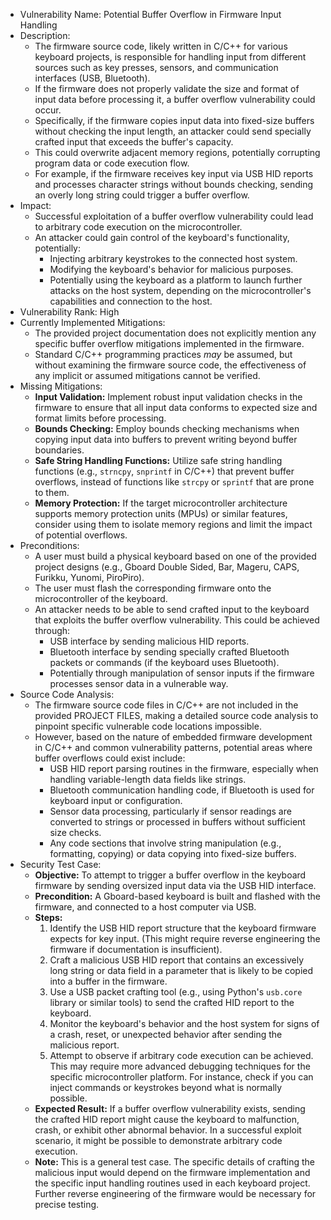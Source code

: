- Vulnerability Name: Potential Buffer Overflow in Firmware Input Handling
- Description:
    - The firmware source code, likely written in C/C++ for various keyboard projects, is responsible for handling input from different sources such as key presses, sensors, and communication interfaces (USB, Bluetooth).
    - If the firmware does not properly validate the size and format of input data before processing it, a buffer overflow vulnerability could occur.
    - Specifically, if the firmware copies input data into fixed-size buffers without checking the input length, an attacker could send specially crafted input that exceeds the buffer's capacity.
    - This could overwrite adjacent memory regions, potentially corrupting program data or code execution flow.
    - For example, if the firmware receives key input via USB HID reports and processes character strings without bounds checking, sending an overly long string could trigger a buffer overflow.
- Impact:
    - Successful exploitation of a buffer overflow vulnerability could lead to arbitrary code execution on the microcontroller.
    - An attacker could gain control of the keyboard's functionality, potentially:
        - Injecting arbitrary keystrokes to the connected host system.
        - Modifying the keyboard's behavior for malicious purposes.
        - Potentially using the keyboard as a platform to launch further attacks on the host system, depending on the microcontroller's capabilities and connection to the host.
- Vulnerability Rank: High
- Currently Implemented Mitigations:
    - The provided project documentation does not explicitly mention any specific buffer overflow mitigations implemented in the firmware.
    - Standard C/C++ programming practices *may* be assumed, but without examining the firmware source code, the effectiveness of any implicit or assumed mitigations cannot be verified.
- Missing Mitigations:
    - **Input Validation:** Implement robust input validation checks in the firmware to ensure that all input data conforms to expected size and format limits before processing.
    - **Bounds Checking:** Employ bounds checking mechanisms when copying input data into buffers to prevent writing beyond buffer boundaries.
    - **Safe String Handling Functions:** Utilize safe string handling functions (e.g., `strncpy`, `snprintf` in C/C++) that prevent buffer overflows, instead of functions like `strcpy` or `sprintf` that are prone to them.
    - **Memory Protection:** If the target microcontroller architecture supports memory protection units (MPUs) or similar features, consider using them to isolate memory regions and limit the impact of potential overflows.
- Preconditions:
    - A user must build a physical keyboard based on one of the provided project designs (e.g., Gboard Double Sided, Bar, Mageru, CAPS, Furikku, Yunomi, PiroPiro).
    - The user must flash the corresponding firmware onto the microcontroller of the keyboard.
    - An attacker needs to be able to send crafted input to the keyboard that exploits the buffer overflow vulnerability. This could be achieved through:
        - USB interface by sending malicious HID reports.
        - Bluetooth interface by sending specially crafted Bluetooth packets or commands (if the keyboard uses Bluetooth).
        - Potentially through manipulation of sensor inputs if the firmware processes sensor data in a vulnerable way.
- Source Code Analysis:
    - The firmware source code files in C/C++ are not included in the provided PROJECT FILES, making a detailed source code analysis to pinpoint specific vulnerable code locations impossible.
    - However, based on the nature of embedded firmware development in C/C++ and common vulnerability patterns, potential areas where buffer overflows could exist include:
        - USB HID report parsing routines in the firmware, especially when handling variable-length data fields like strings.
        - Bluetooth communication handling code, if Bluetooth is used for keyboard input or configuration.
        - Sensor data processing, particularly if sensor readings are converted to strings or processed in buffers without sufficient size checks.
        - Any code sections that involve string manipulation (e.g., formatting, copying) or data copying into fixed-size buffers.
- Security Test Case:
    - **Objective:** To attempt to trigger a buffer overflow in the keyboard firmware by sending oversized input data via the USB HID interface.
    - **Precondition:** A Gboard-based keyboard is built and flashed with the firmware, and connected to a host computer via USB.
    - **Steps:**
        1. Identify the USB HID report structure that the keyboard firmware expects for key input. (This might require reverse engineering the firmware if documentation is insufficient).
        2. Craft a malicious USB HID report that contains an excessively long string or data field in a parameter that is likely to be copied into a buffer in the firmware.
        3. Use a USB packet crafting tool (e.g., using Python's `usb.core` library or similar tools) to send the crafted HID report to the keyboard.
        4. Monitor the keyboard's behavior and the host system for signs of a crash, reset, or unexpected behavior after sending the malicious report.
        5. Attempt to observe if arbitrary code execution can be achieved. This may require more advanced debugging techniques for the specific microcontroller platform. For instance, check if you can inject commands or keystrokes beyond what is normally possible.
    - **Expected Result:** If a buffer overflow vulnerability exists, sending the crafted HID report might cause the keyboard to malfunction, crash, or exhibit other abnormal behavior. In a successful exploit scenario, it might be possible to demonstrate arbitrary code execution.
    - **Note:** This is a general test case. The specific details of crafting the malicious input would depend on the firmware implementation and the specific input handling routines used in each keyboard project. Further reverse engineering of the firmware would be necessary for precise testing.